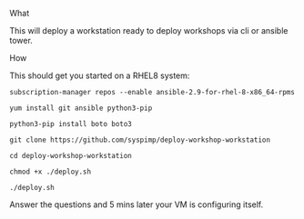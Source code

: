 What

This will deploy a workstation ready to deploy workshops via cli or ansible tower.

How

This should get you started on a RHEL8 system:

`subscription-manager repos --enable ansible-2.9-for-rhel-8-x86_64-rpms`

`yum install git ansible python3-pip`

`python3-pip install boto boto3`

`git clone https://github.com/syspimp/deploy-workshop-workstation`

`cd deploy-workshop-workstation`

`chmod +x ./deploy.sh`

`./deploy.sh`

Answer the questions and 5 mins later your VM is configuring itself.
